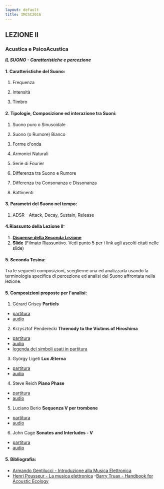 ```yaml
---
layout: default
title: IMCSC2016
---
```


## LEZIONE II

### Acustica e PsicoAcustica

***IL SUONO - Caratteristiche e percezione***

#### 1. Caratteristiche del Suono:

1. Frequenza

2. Intensità

3. Timbro


#### 2. Tipologie, Composizione ed interazione tra Suoni:

1. Suono puro o Sinusoidale

2. Suono (o Rumore) Bianco

3. Forme d'onda

4. Armonici Naturali

5. Serie di Fourier

6. Differenza tra Suono e Rumore

7. Differenza tra Consonanza e Dissonanza

8. Battimenti

#### 3. Parametri del Suono nel tempo:

1. ADSR - Attack, Decay, Sustain, Release


#### 4.Riassunto della Lezione II:

1. [**Dispense della Seconda Lezione**](https://asd)
2. [**Slide**](https://www.dropbox.com/s/u6qt2o0in6kesqu/Imcsc-slide-video.m4v?dl=0) (Filmato Riassuntivo. Vedi punto 5 per i link agli ascolti citati nelle slide)

#### 5. Seconda Tesina:

Tra le seguenti composizioni, sceglierne una ed analizzarla usando la terminologia specifica di percezione ed analisi del Suono affrontata nella lezione.

#### 5. Composizioni proposte per l'analisi:

1. Gérard Grisey **Partiels**
- [partitura](https://www.dropbox.com/s/w2ji6mvmrfu0o2g/Grisey_Partiels_MASTER_SCORE.pdf?dl=0)
- [audio](https://youtu.be/jqzukP_BtW8)

2. Krzysztof Penderecki **Threnody to the Victims of Hiroshima**
- [partitura](https://www.dropbox.com/s/25tsfj0mkm78opi/Threnody.pdf?dl=0)
- [audio](https://youtu.be/HilGthRhwP8)
- [legenda dei simboli usati in partitura](https://youtu.be/2DD7gzDYBgY)

3. György Ligeti **Lux Æterna**
- [partitura](https://www.dropbox.com/s/i9zw2m4xt31deuh/Lux%20Aeterna.pdf?dl=0)
- [audio](https://youtu.be/Zy8SQ-LWC20)

4. Steve Reich **Piano Phase**
- [partitura](https://www.dropbox.com/s/o2457gbmmk1sipp/PianoPhase.pdf?dl=0)
- [audio](https://youtu.be/i0345c6zNfM)

5. Luciano Berio **Sequenza V per trombone**
- [partitura](https://www.dropbox.com/s/25tsfj0mkm78opi/Threnody.pdf?dl=0)
- [audio](https://youtu.be/bwj6ZptPnDo)

6. John Cage **Sonates and Interludes - V**
- [partitura](https://www.dropbox.com/s/np9l64vvw1z411d/Cage%20-%20Sonatas%20and%20Interludes%20for%20prepared%20piano.pdf?dl=0)
- [audio](https://youtu.be/jRHoKZRYBlY)



#### 5. Bibliografia:

- [Armando Gentilucci - Introduzione alla Musica Elettronica](https://copy.com/gmatZ8qkaw1WROAG)
- [Henri Pousseur - La musica elettronica](https://www.dropbox.com/s/hzafguvw6y7iecc/Pousseur_La%20musica%20elettronica.pdf?dl=0)
-[Barry Truax - Handbook for Acoustic Ecology](http://www.sfu.ca/sonic-studio/handbook/)
